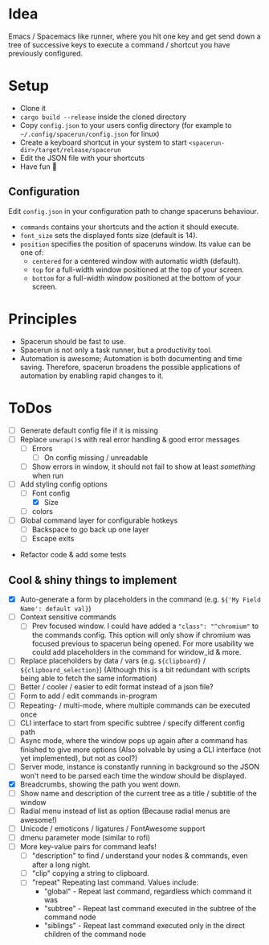# Idea

Emacs / Spacemacs like runner, where you hit one key and get send down a tree
of successive keys to execute a command / shortcut you have previously
configured.

# Setup

* Clone it
* `cargo build --release` inside the cloned directory
* Copy `config.json` to your users config directory (for example to `~/.config/spacerun/config.json` for linux)
* Create a keyboard shortcut in your system to start `<spacerun-dir>/target/release/spacerun`
* Edit the JSON file with your shortcuts
* Have fun :rocket:

## Configuration

Edit `config.json` in your configuration path to change spaceruns behaviour.

* `commands` contains your shortcuts and the action it should execute.
* `font_size` sets the displayed fonts size (default is 14).
* `position` specifies the position of spaceruns window.
  Its value can be one of:
  * `centered` for a centered window with automatic width  (default).
  * `top` for a full-width window positioned at the top of your screen.
  * `bottom` for a full-width window positioned at the bottom of your screen.

# Principles

* Spacerun should be fast to use.
* Spacerun is not only a task runner, but a productivity tool.
* Automation is awesome; Automation is both documenting and time saving.
  Therefore, spacerun broadens the possible applications of automation by enabling rapid changes to it.

# ToDos

* [ ] Generate default config file if it is missing
* [ ] Replace `unwrap()`s with real error handling & good error messages
  * [ ] Errors
      * [ ] On config missing / unreadable
  * [ ] Show errors in window, it should not fail to show at least *something* when run
* [ ] Add styling config options
  * [ ] Font config
      * [x] Size
  * [ ] colors
* [ ] Global command layer for configurable hotkeys
  * [ ] Backspace to go back up one layer
  * [ ] Escape exits
* Refactor code & add some tests

## Cool & shiny things to implement

* [x] Auto-generate a form by placeholders in the command (e.g. `${'My Field Name': default val}`)
* [ ] Context sensitive commands
    * [ ] Prev focused window. I could have added a `"class": "^chromium"` to the commands config.
          This option will only show if chromium was focused previous to spacerun being opened.
          For more usability we could add placeholders in the command for window_id & more.
* [ ] Replace placeholders by data / vars (e.g. `${clipboard}` / `${clipboard_selection}`)
  (Although this is a bit redundant with scripts being able to fetch the same information)
* [ ] Better / cooler / easier to edit format instead of a json file?
* [ ] Form to add / edit commands in-program
* [ ] Repeating- / multi-mode, where multiple commands can be executed once
* [ ] CLI interface to start from specific subtree / specify different config path
* [ ] Async mode, where the window pops up again after a command has finished to give more options
      (Also solvable by using a CLI interface (not yet implemented), but not as cool?)
* [ ] Server mode, instance is constantly running in background so the JSON won't need to be parsed
      each time the window should be displayed.
* [x] Breadcrumbs, showing the path you went down.
* [ ] Show name and description of the current tree as a title / subtitle of the window
* [ ] Radial menu instead of list as option (Because radial menus are awesome!)
* [ ] Unicode / emoticons / ligatures / FontAwesome support
* [ ] dmenu parameter mode (similar to rofi)
* [ ] More key-value pairs for command leafs!
    * [ ] "description" to find / understand your nodes & commands, even after a long night.
    * [ ] "clip" copying a string to clipboard.
    * [ ] "repeat" Repeating last command. Values include:
        * "global" - Repeat last command, regardless which command it was
        * "subtree" - Repeat last command executed in the subtree of the command node
        * "siblings" - Repeat last command executed only in the direct children of the command node

